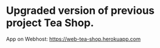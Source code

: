 # Upgraded version of previous project Tea Shop. 

App on Webhost: https://web-tea-shop.herokuapp.com
